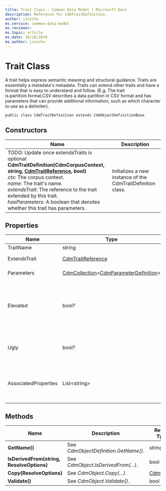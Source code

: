 ```yaml
---
title: Trait Class - Common Data Model | Microsoft Docs
description: Reference for CdmTraitDefinition.
author: jinichu
ms.service: common-data-model
ms.reviewer: 
ms.topic: article
ms.date: 10/18/2019
ms.author: jinichu
---
```


# Trait Class

A trait helps express semantic meaning and structural guidance. Traits are essentially a metadata's metadata. Traits can extend other traits and have a format that is easy to understand and follow. (E.g. The trait is.partition.format.CSV describes a data partition in CSV format and has parameters that can provide additional information, such as which character to use as a delimiter).

```
public class CdmTraitDefinition extends CdmObjectDefinitionBase
```

## Constructors
|Name|Description|
|---|---|
|TODO: Update once extendsTraits is optional<br/>**CdmTraitDefinition(CdmCorpusContext, string, [CdmTraitReference](traitreference.md), bool)**<br/>*ctx*: The corpus context.<br/>*name*: The trait's name.<br/>*extendsTrait*: The reference to the trait extended by this trait.<br/>*hasParameters*: A boolean that denotes whether this trait has parameters.|Initializes a new instance of the CdmTraitDefinition class.|

## Properties
|Name|Type|Description|
|---|---|---|
|TraitName|string|The trait's name.|
|ExtendsTrait|[CdmTraitReference](traitreference.md)|The trait extended by this trait.|
|Parameters|[CdmCollection](collection.md)\<[CdmParameterDefinition](parameter.md)>|The trait's parameters.|
|Elevated|bool?|Denotes whether this trait is elevated (e.g. if an attribute has an elevated trait, then that trait should also be applied to the outer entity).|
|Ugly|bool?|Denotes whether the trait is user facing (false if it is user facing, true otherwise).|
|AssociatedProperties|List\<string>|The properties for the entity or attribute that this trait contributes to (using trait2propertyMap).|

## Methods
|Name|Description|Return Type|
|---|---|---|
|**GetName()**|See *CdmObjectDefinition.GetName()*.|string|
|**IsDerivedFrom(string, ResolveOptions)**|See *CdmObject.IsDerivedFrom(...)*.|bool|
|**Copy(ResolveOptions)**|See *CdmObject.Copy(...)*.|[CdmObject](cdmobject.md)|
|**Validate()**|See *CdmObject.Validate()*.|bool|

